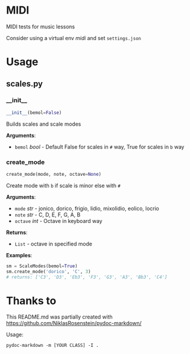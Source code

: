 # MIDI
MIDI tests for music lessons

Consider using a virtual env _midi_ and set `settings.json`

# Usage
<a name=".scales"></a>
## scales.py

<a name=".scales.ScaleModes.__init__"></a>
### \_\_init\_\_

```python
__init__(bemol=False)
```

Builds scales and scale modes

**Arguments**:

- `bemol` _bool_ - Default False for scales in `#` way, True for scales in `b` way

<a name=".scales.ScaleModes.create_mode"></a>
### create\_mode

```python
create_mode(mode, note, octave=None)
```

Create mode with `b` if scale is minor else with `#`

**Arguments**:

- `mode` _str_ - jonico, dorico, frigio, lidio, mixolidio, eolico, locrio
- `note` _str_ - C, D, E, F, G, A, B
- `octave` _int_ - Octave in keyboard way


**Returns**:

- `List` - octave in specified mode


**Examples**:

  ```python
  sm = ScaleModes(bemol=True)
  sm.create_mode('dorico', 'C', 3)
  # returns: ['C3', 'D3', 'Eb3', 'F3', 'G3', 'A3', 'Bb3', 'C4']
  ```

# Thanks to
This README.md was partially created with https://github.com/NiklasRosenstein/pydoc-markdown/

Usage:
```
pydoc-markdown -m [YOUR CLASS] -I .
```